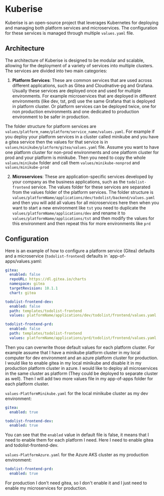# Kuberise

Kuberise is an open-source project that leverages Kubernetes for deploying and managing both platform services and microservices. The configuration for these services is managed through multiple `values.yaml` file.

## Architecture

The architecture of Kuberise is designed to be modular and scalable, allowing for the deployment of a variety of services into multiple clusters. The services are divided into two main categories:

1. **Platform Services**: These are common services that are used across different applications, such as Gitea and Cloudnative-pg and Grafana. Usually these services are deployed once and used for multiple environments. For example microservices that are deployed in different environments (like dev, tst, prd) use the same Grafana that is deployed in platform cluster. Or platform services can be deployed twice, one for non production environments and one dedicated to production environment to be safer in production.

The folder structure for platform services are `values/platform_name/platform/service_name/values.yaml`. For example if you deploy your platform services in a cluster called minikube and you have a gitea service then the values for that service is in `values/minikube/platform/gitea/values.yaml` file. Assume you want to have one platform cluster for non-prod environments and one platform cluster for prod and your platform is minikube. Then you need to copy the whole `values/minikube` folder and call them `values/minikube-nonprod` and `values/minikube-prod`

2. **Microservices**: These are application-specific services developed by your company as the business applications, such as the `todolist-frontend` service. The values folder for these services are separated from the values folder of the platform services. The folder structure is `values/platformName/applications/dev/todolist/backend/values.yaml` and then you will add all values for all microservices here then when you want to start a new environment like `tst` you need to duplicate the `values/platformName/applications/dev` and rename it to `values/platformName/applications/tst` and then modify the values for this environment and then repeat this for more environments like `prd`

## Configuration


Here is an example of how to configure a platform service (Gitea) defaults and a microservice (`todolist-frontend`) defaults in `app-of-apps/values.yaml:

```yaml
gitea:
  enabled: false
  repoURL: https://dl.gitea.io/charts
  namespace: gitea
  targetRevision: 10.1.1
  chart: gitea

todolist-frontend-dev:
  enabled: false
  path: templates/todolist-frontend
  values: platformName/applications/dev/todolist/frontend/values.yaml

todolist-frontend-prd:
  enabled: false
  path: templates/todolist-frontend
  values: platformName/applications/prd/todolist/frontend/values.yaml
```

Then you can overwrite those default values for each platform cluster. For example assume that I have a minikube platform cluster in my local computer for dev environment and an azure platform cluster for production. I would like to enable gitea in my local minikube and disable it in my production platform cluster in azure. I would like to deploy all microservices in the same cluster as platform (They could be deployed to separate cluster as well). Then I will add two more values file in my app-of-apps folder for each platform cluster.

 `values-PlatformMinikube.yaml` for the local minikube cluster as my dev environment:

```yaml
gitea:
  enabled: true

todolist-frontend-dev:
  enabled: true
```

You can see that the `enabled` value in default file is false, it means that I need to enable them for each platform I need. Here I need to enable gitea and todolist-frontend-dev.

 `values-PlatformAzure.yaml` for the Azure AKS cluster as my production environment:

```yaml
todolist-frontend-prd:
  enabled: true
```

For production I don't need gitea, so I don't enable it and I just need to enable my microservices for production.
